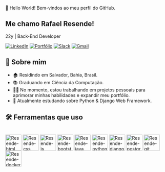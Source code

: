 
👋 Hello World! Bem-vindos ao meu perfil do GitHub.
## Me chamo Rafael Resende!
22y | Back-End Developer 
<div align="start">
    
[![LinkedIn](https://custom-icon-badges.demolab.com/badge/LinkedIn-0A66C2?logo=linkedin-white&logoColor=fff)](https://www.linkedin.com/in/rafael-resende-b5090320b/)
[![Portfólio](https://img.shields.io/badge/Portfólio-F38020?style=flat&logo=Cloudflare&logoColor=white)](https://resendev.pages.dev/)
[![Slack](https://img.shields.io/badge/Slack-4A154B?logo=slack&logoColor=fff)](https://resendesworkspace.slack.com/team/U070CLVMFU4)
[![Gmail](https://img.shields.io/badge/Gmail-D14836?logo=gmail&logoColor=white)](mailto:ressendev@gmail.com)

## 🤔 Sobre mim 
- 🏠 Residindo em Salvador, Bahia, Brasil.
- 📚 Graduando em Ciência da Computação.
- 👩‍💻 No momento, estou trabalhando em projetos pessoais para aprimorar minhas habilidades e expandir meu portfólio.
- 🌱 Atualmente estudando sobre Python & Django Web Framework. 

## 🛠️ Ferramentas que uso
<div style="display: inline_block"><br>
    <img align="center"alt="Resende-html" height="50" width="50" src="https://cdn.jsdelivr.net/gh/devicons/devicon/icons/html5/html5-original.svg" />   
    <img align="center" alt="Resende-css" height="50" width="50" src="https://cdn.jsdelivr.net/gh/devicons/devicon/icons/css3/css3-original.svg" />   
    <img  align="center" alt="Resende-js" height="50" width="50" src="https://cdn.jsdelivr.net/gh/devicons/devicon/icons/javascript/javascript-plain.svg" /> 
    <img align="center" alt="Resende-bootstrap" height="50" width="50"src="https://cdn.jsdelivr.net/gh/devicons/devicon@latest/icons/bootstrap/bootstrap-original.svg" />
    <img align="center" alt="Resende-java" height="50" width="50" src="https://cdn.jsdelivr.net/gh/devicons/devicon@latest/icons/java/java-original.svg"/> 
    <img align="center" alt="Resende-python" height="50" width="50" src="https://cdn.jsdelivr.net/gh/devicons/devicon@latest/icons/python/python-original.svg"/>    
    <img align="center" alt="Resende-django" height="50" width="50" src="https://cdn.jsdelivr.net/gh/devicons/devicon@latest/icons/django/django-plain.svg"/>    
    <img align="center" alt="Resende-postgresql" height="50" width="50" src="https://cdn.jsdelivr.net/gh/devicons/devicon@latest/icons/postgresql/postgresql-original.svg" />  
    <img align="center" alt="Resende-git" height="50" width="50"src="https://cdn.jsdelivr.net/gh/devicons/devicon@latest/icons/git/git-original.svg" />
    <img align="center" alt="Resende-docker" height="50" width="50"src="https://cdn.jsdelivr.net/gh/devicons/devicon@latest/icons/docker/docker-original.svg"/>

          
</div><br>
 
     

